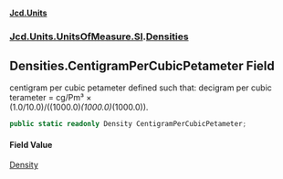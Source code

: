 #### [Jcd.Units](index.md 'index')
### [Jcd.Units.UnitsOfMeasure.SI](Jcd.Units.UnitsOfMeasure.SI.md 'Jcd.Units.UnitsOfMeasure.SI').[Densities](Densities.md 'Jcd.Units.UnitsOfMeasure.SI.Densities')

## Densities.CentigramPerCubicPetameter Field

centigram per cubic petameter defined such that: decigram per cubic terameter = cg/Pm³ ×  
(1.0/10.0)/((1000.0)*(1000.0)*(1000.0)).

```csharp
public static readonly Density CentigramPerCubicPetameter;
```

#### Field Value
[Density](Density.md 'Jcd.Units.UnitTypes.Density')
